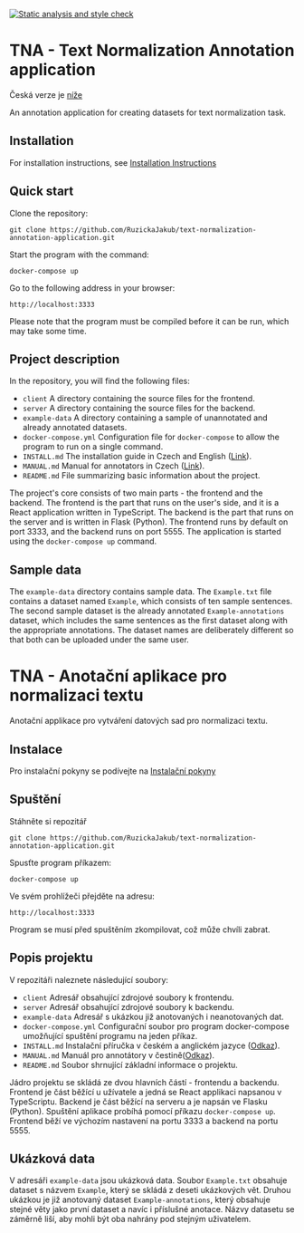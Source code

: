 [![Static analysis and style check](https://github.com/RuzickaJakub/text-normalization-annotation-application/actions/workflows/pylint.yml/badge.svg)](https://github.com/RuzickaJakub/text-normalization-annotation-application/actions/workflows/pylint.yml)

# TNA - Text Normalization Annotation application

Česká verze je [níže](#tna---anotační-aplikace-pro-normalizaci-textu)

An annotation application for creating datasets for text normalization task.

## Installation

For installation instructions, see [Installation Instructions](./INSTALL.md)

## Quick start

Clone the repository:

```
git clone https://github.com/RuzickaJakub/text-normalization-annotation-application.git
```

Start the program with the command:

```
docker-compose up
```

Go to the following address in your browser:

```
http://localhost:3333
```

Please note that the program must be compiled before it can be run, which may take some time.

## Project description

In the repository, you will find the following files:

- `client` 
    A directory containing the source files for the frontend.
- `server`
    A directory containing the source files for the backend.
- `example-data`
    A directory containing a sample of unannotated and already annotated datasets.
- `docker-compose.yml`
    Configuration file for `docker-compose` to allow the program to run on a single command.
- `INSTALL.md`
    The installation guide in Czech and English ([Link](./INSTALL.md)).
- `MANUAL.md`
    Manual for annotators in Czech ([Link](./MANUAL.md)).
- `README.md`
    File summarizing basic information about the project.

The project's core consists of two main parts - the frontend and the backend. The frontend is the part that runs on the user's side, and it is a React application written in TypeScript. The backend is the part that runs on the server and is written in Flask (Python). The frontend runs by default on port 3333, and the backend runs on port 5555. The application is started using the `docker-compose up` command.

## Sample data

The `example-data` directory contains sample data. The `Example.txt` file contains a dataset named `Example`, which consists of ten sample sentences. The second sample dataset is the already annotated `Example-annotations` dataset, which includes the same sentences as the first dataset along with the appropriate annotations. The dataset names are deliberately different so that both can be uploaded under the same user.

# TNA - Anotační aplikace pro normalizaci textu

Anotační applikace pro vytváření datových sad pro normalizaci textu.

## Instalace

Pro instalační pokyny se podívejte na [Instalační pokyny](./INSTALL.md)

## Spuštění

Stáhněte si repozitář

```
git clone https://github.com/RuzickaJakub/text-normalization-annotation-application.git
```

Spusťte program příkazem:

```
docker-compose up
```

Ve svém prohlížeči přejděte na adresu:

```
http://localhost:3333
```

Program se musí před spuštěním zkompilovat, což může chvíli zabrat.

## Popis projektu

V repozitáři naleznete následující soubory:

- `client` 
    Adresář obsahující zdrojové soubory k frontendu.
- `server`
    Adresář obsahující zdrojové soubory k backendu.
- `example-data`
    Adresář s ukázkou již anotovaných i neanotovaných dat.
- `docker-compose.yml`
    Configurační soubor pro program docker-compose umožňující spuštění programu na jeden příkaz.
- `INSTALL.md`
    Instalační příručka v českém a anglickém jazyce ([Odkaz](./INSTALL.md)). 
- `MANUAL.md`
    Manuál pro annotátory v čestině([Odkaz](./MANUAL.md)).
- `README.md`
    Soubor shrnující základní informace o projektu.
    
Jádro projektu se skládá ze dvou hlavních částí - frontendu a backendu. Frontend je část běžící u užívatele a jedná se React applikaci napsanou v TypeScriptu. Backend je část běžící na serveru a je napsán ve Flasku (Python). Spuštění aplikace probíhá pomocí příkazu `docker-compose up`. Frontend běží ve výchozím nastavení na portu 3333 a backend na portu 5555.

## Ukázková data

V adresáři `example-data` jsou ukázková data. Soubor `Example.txt` obsahuje dataset s názvem `Example`, který se skládá z deseti ukázkových vět. Druhou ukázkou je již anotovaný dataset `Example-annotations`, který obsahuje stejné věty jako první dataset a navíc i příslušné anotace. Názvy datasetu se záměrně liší, aby mohli být oba nahrány pod stejným uživatelem.
